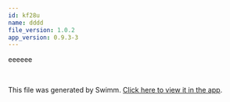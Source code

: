```yaml
---
id: kf28u
name: dddd
file_version: 1.0.2
app_version: 0.9.3-3
---
```


eeeeee

<br/>

This file was generated by Swimm. [Click here to view it in the app](http://localhost:5000/repos/Z2l0aHViJTNBJTNBdDElM0ElM0FlcmFuLXN3aW1t/docs/kf28u).